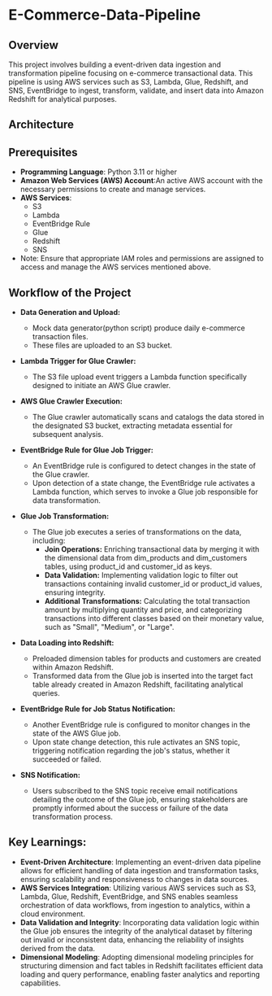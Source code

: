 # E-Commerce-Data-Pipeline

## Overview
This project involves building a event-driven data ingestion and transformation pipeline focusing on e-commerce transactional data. This pipeline is using AWS services such as S3, Lambda, Glue, Redshift, and SNS, EventBridge to ingest, transform, validate, and insert data into Amazon Redshift for analytical purposes.

## Architecture

## Prerequisites
- **Programming Language**: Python 3.11 or higher
- **Amazon Web Services (AWS) Account**:An active AWS account with the necessary permissions to create and manage services.
- **AWS Services**:
  - S3
  - Lambda
  - EventBridge Rule
  - Glue
  - Redshift
  - SNS
- Note: Ensure that appropriate IAM roles and permissions are assigned to access and manage the AWS services mentioned above.

## Workflow of the Project
- **Data Generation and Upload:**
   - Mock data generator(python script) produce daily e-commerce transaction files.
   - These files are uploaded to an S3 bucket.

- **Lambda Trigger for Glue Crawler:**
   - The S3 file upload event triggers a Lambda function specifically designed to initiate an AWS Glue crawler.

- **AWS Glue Crawler Execution:**
   - The Glue crawler automatically scans and catalogs the data stored in the designated S3 bucket, extracting metadata essential for subsequent analysis.

- **EventBridge Rule for Glue Job Trigger:**
   - An EventBridge rule is configured to detect changes in the state of the Glue crawler.
   - Upon detection of a state change, the EventBridge rule activates a Lambda function, which serves to invoke a Glue job responsible for data transformation.

- **Glue Job Transformation:**
   - The Glue job executes a series of transformations on the data, including:
     - **Join Operations:** Enriching transactional data by merging it with the dimensional data from dim_products and dim_customers tables, using product_id and customer_id as keys.
     - **Data Validation:** Implementing validation logic to filter out transactions containing invalid customer_id or product_id values, ensuring integrity.
     - **Additional Transformations:** Calculating the total transaction amount by multiplying quantity and price, and categorizing transactions into different classes based on their monetary value, such as "Small", "Medium", or "Large".
- **Data Loading into Redshift:**
   - Preloaded dimension tables for products and customers are created within Amazon Redshift.
   - Transformed data from the Glue job is inserted into the target fact table already created in Amazon Redshift, facilitating analytical queries.
    
- **EventBridge Rule for Job Status Notification:**
   - Another EventBridge rule is configured to monitor changes in the state of the AWS Glue job.
   - Upon state change detection, this rule activates an SNS topic, triggering notification regarding the job's status, whether it succeeded or failed.

- **SNS Notification:**
   - Users subscribed to the SNS topic receive email notifications detailing the outcome of the Glue job, ensuring stakeholders are promptly informed about the success or failure of the data transformation process.

## Key Learnings:
- **Event-Driven Architecture**: Implementing an event-driven data pipeline allows for efficient handling of data ingestion and transformation tasks, ensuring scalability and responsiveness to changes in data sources.
- **AWS Services Integration**: Utilizing various AWS services such as S3, Lambda, Glue, Redshift, EventBridge, and SNS enables seamless orchestration of data workflows, from ingestion to analytics, within a cloud environment.
- **Data Validation and Integrity**: Incorporating data validation logic within the Glue job ensures the integrity of the analytical dataset by filtering out invalid or inconsistent data, enhancing the reliability of insights derived from the data.
- **Dimensional Modeling**: Adopting dimensional modeling principles for structuring dimension and fact tables in Redshift facilitates efficient data loading and query performance, enabling faster analytics and reporting capabilities.
